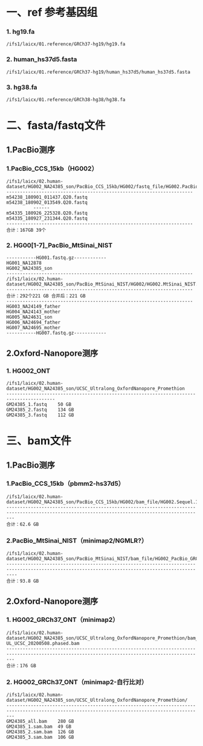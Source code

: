# 一、ref 参考基因组
### 1. hg19.fa
   ```/ifs1/laicx/01.reference/GRCh37-hg19/hg19.fa```
### 2. human_hs37d5.fasta
   ```/ifs1/laicx/01.reference/GRCh37-hg19/human_hs37d5/human_hs37d5.fasta```
### 3. hg38.fa
  ```/ifs1/laicx/01.reference/GRCh38-hg38/hg38.fa```
# 二、fasta/fastq文件
## 1.PacBio测序
### 1.PacBio_CCS_15kb（HG002）
  ```
  /ifs1/laicx/02.human-dataset/HG002_NA24385_son/PacBio_CCS_15kb/HG002/fastq_file/HG002.PacBio_CCS_15.fastq
  ---------------------------------------------------------------------
  m54238_180901_011437.Q20.fastq
  m54238_180902_013549.Q20.fastq
            ------
  m54335_180926_225328.Q20.fastq
  m54335_180927_231344.Q20.fastq
  ---------------------------------------------------------------------
  合计：167GB 39个
  ```
### 2. HG00[1-7]_PacBio_MtSinai_NIST
  ```
  -----------HG001.fastq.gz------------
  HG001_NA12878
  HG002_NA24385_son
  ---------------------------------------------------------------------
  /ifs1/laicx/02.human-dataset/HG002_NA24385_son/PacBio_MtSinai_NIST/HG002/HG002.MtSinai_NIST.fastq
  ---------------------------------------------------------------------
  合计：292个221 GB 合并后：221 GB
  ---------------------------------------------------------------------
  HG003_NA24149_father
  HG004_NA24143_mother
  HG005_NA24631_son
  HG006_NA24694_father
  HG007_NA24695_mother
  -----------HG007.fastq.gz------------
  ```
## 2.Oxford-Nanopore测序
### 1. HG002_ONT
  ```
  /ifs1/laicx/02.human-dataset/HG002_NA24385_son/UCSC_Ultralong_OxfordNanopore_Promethion
  ----------------------------------------------------------------------------------------
  GM24385_1.fastq    50 GB
  GM24385_2.fastq    134 GB
  GM24385_3.fastq    112 GB
  ```
# 三、bam文件
## 1.PacBio测序
### 1.PacBio_CCS_15kb（pbmm2-hs37d5）
  ```
  /ifs1/laicx/02.human-dataset/HG002_NA24385_son/PacBio_CCS_15kb/HG002/bam_file/HG002.Sequel.15kb.pbmm2.hs37d5.whatshap.haplotag.RTG.10x.trio.bam
  -----------------------------------------------------------------------------------------------------------------------------------------------
  合计：62.6 GB
  ```
### 2.PacBio_MtSinai_NIST（minimap2/NGMLR?）
  ```
  /ifs1/laicx/02.human-dataset/HG002_NA24385_son/PacBio_MtSinai_NIST/bam_file/HG002_PacBio_GRCh37.bam
  ------------------------------------------------------------------------------------------------------------------------------------------------
  合计：93.8 GB
  ```
## 2.Oxford-Nanopore测序
### 1. HG002_GRCh37_ONT（minimap2）
  ```
  /ifs1/laicx/02.human-dataset/HG002_NA24385_son/UCSC_Ultralong_OxfordNanopore_Promethion/bam_file/HG002_GRCh37_ONT-UL_UCSC_20200508.phased.bam
  -----------------------------------------------------------------------------------------------------------------------------------------------
  合计：176 GB
  ```
### 2. HG002_GRCh37_ONT（minimap2-自行比对）
  ```
  /ifs1/laicx/02.human-dataset/HG002_NA24385_son/UCSC_Ultralong_OxfordNanopore_Promethion/
  -----------------------------------------------------------------------------------------------------------------------------------------------
  GM24385_all.bam    280 GB
  GM24385_1.sam.bam  49 GB
  GM24385_2.sam.bam  126 GB
  GM24385_3.sam.bam  106 GB
  ```
